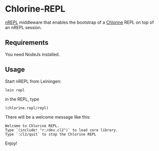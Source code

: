 # Chlorine-REPL

[nREPL](http://github.com/clojure/tools.nrepl) middleware that enables the
bootstrap of a [Chlorine](http://github.com/chlorinejs/chlorine) REPL on top of an nREPL 
session.

## Requirements
You need NodeJs installed.

## Usage
Start nREPL from Leiningen:
```
lein repl
```

in the REPL, type
```
(chlorine.repl/repl)
```
There will be a welcome message like this:
```
Welcome to Chlorine REPL.
Type `(include! "r:/dev.cl2")` to load core library.
Type `:cl2/quit` to stop the Chlorine REPL
```
Enjoy!
